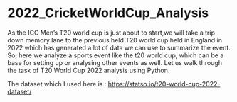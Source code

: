 # 2022_CricketWorldCup_Analysis

As the ICC Men’s T20 world cup is just about to start,we will take a trip down memory lane to the previous held T20 world cup held in England in 2022 which has generated a lot of data we can use to summarize the event. So, here we analyze a sports event like the t20 world cup, which can be a base for setting up or analysing other events as well. Let us walk through the task of T20 World Cup 2022 analysis using Python.

The dataset which I used here is : https://statso.io/t20-world-cup-2022-dataset/

